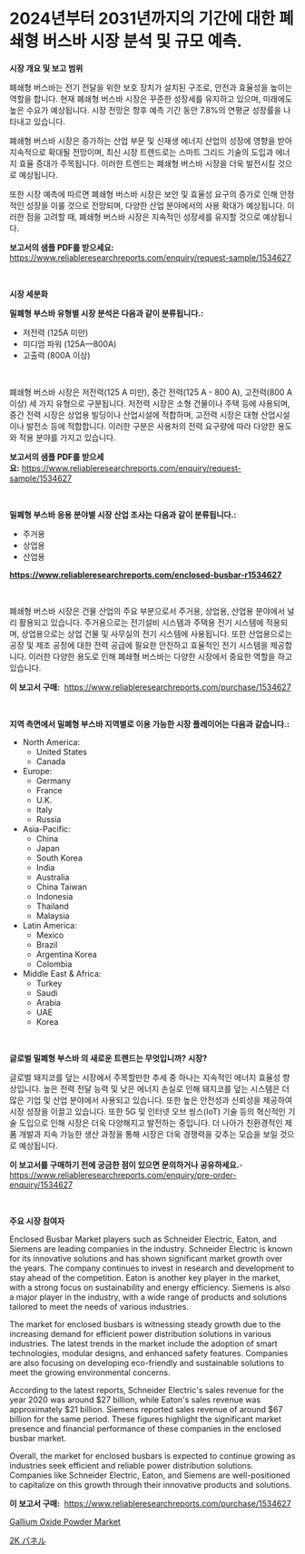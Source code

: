 <p><h1>2024년부터 2031년까지의 기간에 대한 폐쇄형 버스바 시장 분석 및 규모 예측.</h1></p><p><strong>시장 개요 및 보고 범위</strong></p>
<p><p>폐쇄형 버스바는 전기 전달을 위한 보호 장치가 설치된 구조로, 안전과 효율성을 높이는 역할을 합니다. 현재 폐쇄형 버스바 시장은 꾸준한 성장세를 유지하고 있으며, 미래에도 높은 수요가 예상됩니다. 시장 전망은 향후 예측 기간 동안 7.8%의 연평균 성장률을 나타내고 있습니다.</p><p>폐쇄형 버스바 시장은 증가하는 산업 부문 및 신재생 에너지 산업의 성장에 영향을 받아 지속적으로 확대될 전망이며, 최신 시장 트렌드로는 스마트 그리드 기술의 도입과 에너지 효율 증대가 주목됩니다. 이러한 트렌드는 폐쇄형 버스바 시장을 더욱 발전시킬 것으로 예상됩니다.</p><p>또한 시장 예측에 따르면 폐쇄형 버스바 시장은 보안 및 효율성 요구의 증가로 인해 안정적인 성장을 이룰 것으로 전망되며, 다양한 산업 분야에서의 사용 확대가 예상됩니다. 이러한 점을 고려할 때, 폐쇄형 버스바 시장은 지속적인 성장세를 유지할 것으로 예상됩니다.</p></p>
<p><strong>보고서의 샘플 PDF를 받으세요:</strong> <a href="https://www.reliableresearchreports.com/enquiry/request-sample/1534627">https://www.reliableresearchreports.com/enquiry/request-sample/1534627</a></p>
<p>&nbsp;</p>
<p><strong>시장 세분화</strong></p>
<p><strong>밀폐형 부스바 유형별 시장 분석은 다음과 같이 분류됩니다.:</strong></p>
<p><ul><li>저전력 (125A 미만)</li><li>미디엄 파워 (125A—800A)</li><li>고출력 (800A 이상)</li></ul></p>
<p>&nbsp;</p>
<p><p>폐쇄형 버스바 시장은 저전력(125 A 미만), 중간 전력(125 A - 800 A), 고전력(800 A 이상) 세 가지 유형으로 구분됩니다. 저전력 시장은 소형 건물이나 주택 등에 사용되며, 중간 전력 시장은 상업용 빌딩이나 산업시설에 적합하며, 고전력 시장은 대형 산업시설이나 발전소 등에 적합합니다. 이러한 구분은 사용처의 전력 요구량에 따라 다양한 용도와 적용 분야를 가지고 있습니다.</p></p>
<p><strong>보고서의 샘플 PDF를 받으세요:</strong>&nbsp;<a href="https://www.reliableresearchreports.com/enquiry/request-sample/1534627">https://www.reliableresearchreports.com/enquiry/request-sample/1534627</a></p>
<p>&nbsp;</p>
<p><strong> 밀폐형 부스바 응용 분야별 시장 산업 조사는 다음과 같이 분류됩니다.:</strong></p>
<p><ul><li>주거용</li><li>상업용</li><li>산업용</li></ul></p>
<p><strong><a href="https://www.reliableresearchreports.com/enclosed-busbar-r1534627">https://www.reliableresearchreports.com/enclosed-busbar-r1534627</a></strong></p>
<p>&nbsp;</p>
<p><p>폐쇄형 버스바 시장은 건물 산업의 주요 부분으로서 주거용, 상업용, 산업용 분야에서 널리 활용되고 있습니다. 주거용으로는 전기설비 시스템과 주택용 전기 시스템에 적용되며, 상업용으로는 상업 건물 및 사무실의 전기 시스템에 사용됩니다. 또한 산업용으로는 공장 및 제조 공정에 대한 전력 공급에 필요한 안전하고 효율적인 전기 시스템을 제공합니다. 이러한 다양한 용도로 인해 폐쇄형 버스바는 다양한 시장에서 중요한 역할을 하고 있습니다.</p></p>
<p><strong>이 보고서 구매:</strong>&nbsp; <a href="https://www.reliableresearchreports.com/purchase/1534627">https://www.reliableresearchreports.com/purchase/1534627</a></p>
<p>&nbsp;</p>
<p><strong>지역 측면에서 밀폐형 부스바 지역별로 이용 가능한 시장 플레이어는 다음과 같습니다.:</strong></p>
<p><ul>
    <li>
        North America:
        <ul>
            <li>United States</li>
            <li>Canada</li>
        </ul>
    </li>
    <li>
        Europe:
        <ul>
            <li>Germany</li>
            <li>France</li>
            <li>U.K.</li>
            <li>Italy</li>
            <li>Russia</li>
        </ul>
    </li>
    <li>
        Asia-Pacific:
        <ul>
            <li>China</li>
            <li>Japan</li>
            <li>South Korea</li>
            <li>India</li>
            <li>Australia</li>
            <li>China Taiwan</li>
            <li>Indonesia</li>
            <li>Thailand</li>
            <li>Malaysia</li>
        </ul>
    </li>
    <li>
        Latin America:
        <ul>
            <li>Mexico</li>
            <li>Brazil</li>
            <li>Argentina Korea</li>
            <li>Colombia</li>
        </ul>
    </li>
    <li>
        Middle East & Africa:
        <ul>
            <li>Turkey</li>
            <li>Saudi</li>
            <li>Arabia</li>
            <li>UAE</li>
            <li>Korea</li>
        </ul>
    </li>
    </ul></p>
<p>&nbsp;</p>
<p><strong>글로벌 밀폐형 부스바 의 새로운 트렌드는 무엇입니까? 시장?</strong></p>
<p><p>글로벌 돼지코를 덮는 시장에서 주목할만한 추세 중 하나는 지속적인 에너지 효율성 향상입니다. 높은 전력 전달 능력 및 낮은 에너지 손실로 인해 돼지코를 덮는 시스템은 더 많은 기업 및 산업 분야에서 사용되고 있습니다. 또한 높은 안전성과 신뢰성을 제공하여 시장 성장을 이끌고 있습니다. 또한 5G 및 인터넷 오브 씽스(IoT) 기술 등의 혁신적인 기술 도입으로 인해 시장은 더욱 다양해지고 발전하는 중입니다. 더 나아가 친환경적인 제품 개발과 지속 가능한 생산 과정을 통해 시장은 더욱 경쟁력을 갖추는 모습을 보일 것으로 예상됩니다.</p></p>
<p><strong>이 보고서를 구매하기 전에 궁금한 점이 있으면 문의하거나 공유하세요.</strong>- <a href="https://www.reliableresearchreports.com/enquiry/pre-order-enquiry/1534627">https://www.reliableresearchreports.com/enquiry/pre-order-enquiry/1534627</a></p>
<p>&nbsp;</p>
<p><strong>주요 시장 참여자</strong></p>
<p><p>Enclosed Busbar Market players such as Schneider Electric, Eaton, and Siemens are leading companies in the industry. Schneider Electric is known for its innovative solutions and has shown significant market growth over the years. The company continues to invest in research and development to stay ahead of the competition. Eaton is another key player in the market, with a strong focus on sustainability and energy efficiency. Siemens is also a major player in the industry, with a wide range of products and solutions tailored to meet the needs of various industries.</p><p>The market for enclosed busbars is witnessing steady growth due to the increasing demand for efficient power distribution solutions in various industries. The latest trends in the market include the adoption of smart technologies, modular designs, and enhanced safety features. Companies are also focusing on developing eco-friendly and sustainable solutions to meet the growing environmental concerns.</p><p>According to the latest reports, Schneider Electric's sales revenue for the year 2020 was around $27 billion, while Eaton's sales revenue was approximately $21 billion. Siemens reported sales revenue of around $67 billion for the same period. These figures highlight the significant market presence and financial performance of these companies in the enclosed busbar market.</p><p>Overall, the market for enclosed busbars is expected to continue growing as industries seek efficient and reliable power distribution solutions. Companies like Schneider Electric, Eaton, and Siemens are well-positioned to capitalize on this growth through their innovative products and solutions.</p></p>
<p><strong>이 보고서 구매:</strong>&nbsp;&nbsp;<a href="https://www.reliableresearchreports.com/purchase/1534627">https://www.reliableresearchreports.com/purchase/1534627</a></p>
<p><p><a href="https://acidic-farm-354.notion.site/Gallium-Oxide-Powder-Market-Analysis-Examines-its-Scope-on-Growth-Opportunities-and-Forecasted-Tren-1c336792433747e7bb73531d27a9c41f">Gallium Oxide Powder Market</a></p><p><a href="https://github.com/one-cool-chick/Market-Research-Report-List-1/blob/main/819074819858.md">2K パネル</a></p></p>